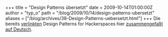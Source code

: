 +++
title = "Design Patterns übersetzt"
date = 2009-10-14T01:00:00Z
author = "typ_o"
path = "/blog/2009/10/14/design-patterns-ubersetzt"
aliases = ["/blog/archives/38-Design-Patterns-uebersetzt.html"]
+++
Die bereits
[verlinkten](https://flipdot.org/blog/archives/2-Erst-Ei,-dann-Gack!.html)
Design Patterns for Hackerspaces hier [zusammengefaßt auf
Deutsch](https://futur.plomlompom.de/archiv/1864/24c3-4-wir-designen-einen-hackerspace).
